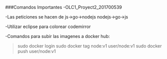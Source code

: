 ###Comandos Importantes
-OLC1_Proyect2_201700539

-Las peticiones se hacen de js->go->nodejs
nodejs->go->js

-Utilizar eclipse para colorear codemirror

-Comandos para subir las imagenes a docker hub:
>sudo docker login
>sudo docker tag node:v1 user/node:v1
>sudo docker push user/node:v1
